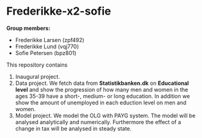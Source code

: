 # Frederikke-x2-sofie

**Group members:**
- Frederikke Larsen (zpf492)
- Frederikke Lund (vqj770)
- Sofie Petersen (bpz801)

This repository contains  
1. Inaugural project. 
2. Data project. We fetch data from **Statistikbanken.dk** on **Educational level** and show the progression of how many  men and women in the ages 35-39 have a short-, medium- or long education. In addition we show the amount of unemployed in each eduction level on men and women. 
3. Model project. We model the OLG with PAYG system. The model will be analysed analytically and numerically. Furthermore the effect of a change in tax will be analysed in steady state. 
